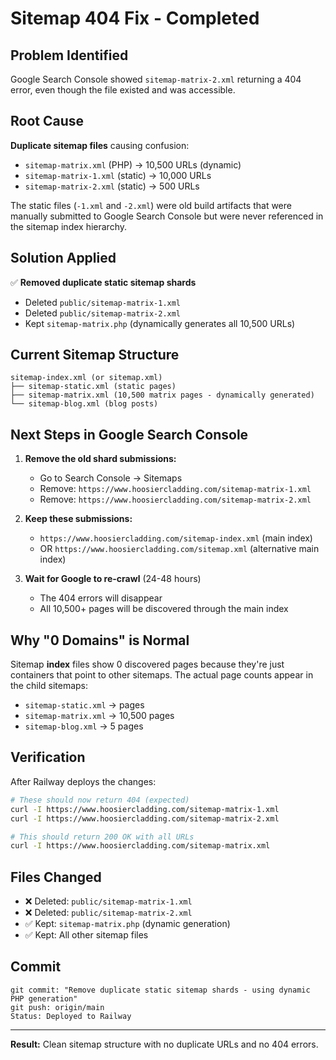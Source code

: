 # Sitemap 404 Fix - Completed

## Problem Identified

Google Search Console showed `sitemap-matrix-2.xml` returning a 404 error, even though the file existed and was accessible.

## Root Cause

**Duplicate sitemap files** causing confusion:
- `sitemap-matrix.xml` (PHP) → 10,500 URLs (dynamic)
- `sitemap-matrix-1.xml` (static) → 10,000 URLs
- `sitemap-matrix-2.xml` (static) → 500 URLs

The static files (`-1.xml` and `-2.xml`) were old build artifacts that were manually submitted to Google Search Console but were never referenced in the sitemap index hierarchy.

## Solution Applied

✅ **Removed duplicate static sitemap shards**
- Deleted `public/sitemap-matrix-1.xml`
- Deleted `public/sitemap-matrix-2.xml`
- Kept `sitemap-matrix.php` (dynamically generates all 10,500 URLs)

## Current Sitemap Structure

```
sitemap-index.xml (or sitemap.xml)
├── sitemap-static.xml (static pages)
├── sitemap-matrix.xml (10,500 matrix pages - dynamically generated)
└── sitemap-blog.xml (blog posts)
```

## Next Steps in Google Search Console

1. **Remove the old shard submissions:**
   - Go to Search Console → Sitemaps
   - Remove: `https://www.hoosiercladding.com/sitemap-matrix-1.xml`
   - Remove: `https://www.hoosiercladding.com/sitemap-matrix-2.xml`

2. **Keep these submissions:**
   - `https://www.hoosiercladding.com/sitemap-index.xml` (main index)
   - OR `https://www.hoosiercladding.com/sitemap.xml` (alternative main index)

3. **Wait for Google to re-crawl** (24-48 hours)
   - The 404 errors will disappear
   - All 10,500+ pages will be discovered through the main index

## Why "0 Domains" is Normal

Sitemap **index** files show 0 discovered pages because they're just containers that point to other sitemaps. The actual page counts appear in the child sitemaps:
- `sitemap-static.xml` → pages
- `sitemap-matrix.xml` → 10,500 pages
- `sitemap-blog.xml` → 5 pages

## Verification

After Railway deploys the changes:
```bash
# These should now return 404 (expected)
curl -I https://www.hoosiercladding.com/sitemap-matrix-1.xml
curl -I https://www.hoosiercladding.com/sitemap-matrix-2.xml

# This should return 200 OK with all URLs
curl -I https://www.hoosiercladding.com/sitemap-matrix.xml
```

## Files Changed

- ❌ Deleted: `public/sitemap-matrix-1.xml`
- ❌ Deleted: `public/sitemap-matrix-2.xml`
- ✅ Kept: `sitemap-matrix.php` (dynamic generation)
- ✅ Kept: All other sitemap files

## Commit

```
git commit: "Remove duplicate static sitemap shards - using dynamic PHP generation"
git push: origin/main
Status: Deployed to Railway
```

---

**Result:** Clean sitemap structure with no duplicate URLs and no 404 errors.

